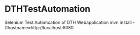 # DTHTestAutomation
Selenium Test Automcation of DTH Webapplication
mvn install -Dhostname=http://localhost:8080
